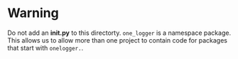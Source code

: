 # Warning

Do not add an __init.py__ to this directorty. `one_logger` is a namespace package.
This allows us to allow more than one project to contain code for packages that start with `onelogger.`.
